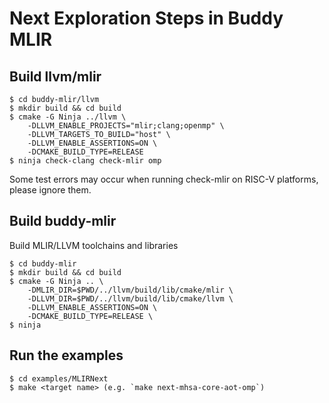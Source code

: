 # Next Exploration Steps in Buddy MLIR

## Build llvm/mlir

```
$ cd buddy-mlir/llvm
$ mkdir build && cd build
$ cmake -G Ninja ../llvm \
    -DLLVM_ENABLE_PROJECTS="mlir;clang;openmp" \
    -DLLVM_TARGETS_TO_BUILD="host" \
    -DLLVM_ENABLE_ASSERTIONS=ON \
    -DCMAKE_BUILD_TYPE=RELEASE
$ ninja check-clang check-mlir omp
```
Some test errors may occur when running check-mlir on RISC-V platforms, please ignore them.


## Build buddy-mlir

Build MLIR/LLVM toolchains and libraries

```
$ cd buddy-mlir
$ mkdir build && cd build
$ cmake -G Ninja .. \
    -DMLIR_DIR=$PWD/../llvm/build/lib/cmake/mlir \
    -DLLVM_DIR=$PWD/../llvm/build/lib/cmake/llvm \
    -DLLVM_ENABLE_ASSERTIONS=ON \
    -DCMAKE_BUILD_TYPE=RELEASE \
$ ninja
```

## Run the examples

```
$ cd examples/MLIRNext
$ make <target name> (e.g. `make next-mhsa-core-aot-omp`)
```
